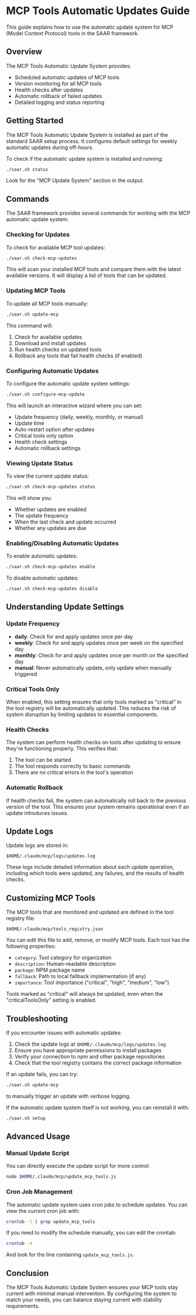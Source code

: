 # MCP Tools Automatic Updates Guide

This guide explains how to use the automatic update system for MCP (Model Context Protocol) tools in the SAAR framework.

## Overview

The MCP Tools Automatic Update System provides:

- Scheduled automatic updates of MCP tools
- Version monitoring for all MCP tools
- Health checks after updates
- Automatic rollback of failed updates
- Detailed logging and status reporting

## Getting Started

The MCP Tools Automatic Update System is installed as part of the standard SAAR setup process. It configures default settings for weekly automatic updates during off-hours.

To check if the automatic update system is installed and running:

```bash
./saar.sh status
```

Look for the "MCP Update System" section in the output.

## Commands

The SAAR framework provides several commands for working with the MCP automatic update system:

### Checking for Updates

To check for available MCP tool updates:

```bash
./saar.sh check-mcp-updates
```

This will scan your installed MCP tools and compare them with the latest available versions. It will display a list of tools that can be updated.

### Updating MCP Tools

To update all MCP tools manually:

```bash
./saar.sh update-mcp
```

This command will:
1. Check for available updates
2. Download and install updates
3. Run health checks on updated tools
4. Rollback any tools that fail health checks (if enabled)

### Configuring Automatic Updates

To configure the automatic update system settings:

```bash
./saar.sh configure-mcp-update
```

This will launch an interactive wizard where you can set:

- Update frequency (daily, weekly, monthly, or manual)
- Update time
- Auto-restart option after updates
- Critical tools only option
- Health check settings
- Automatic rollback settings

### Viewing Update Status

To view the current update status:

```bash
./saar.sh check-mcp-updates status
```

This will show you:
- Whether updates are enabled
- The update frequency
- When the last check and update occurred
- Whether any updates are due

### Enabling/Disabling Automatic Updates

To enable automatic updates:

```bash
./saar.sh check-mcp-updates enable
```

To disable automatic updates:

```bash
./saar.sh check-mcp-updates disable
```

## Understanding Update Settings

### Update Frequency

- **daily**: Check for and apply updates once per day
- **weekly**: Check for and apply updates once per week on the specified day
- **monthly**: Check for and apply updates once per month on the specified day
- **manual**: Never automatically update, only update when manually triggered

### Critical Tools Only

When enabled, this setting ensures that only tools marked as "critical" in the tool registry will be automatically updated. This reduces the risk of system disruption by limiting updates to essential components.

### Health Checks

The system can perform health checks on tools after updating to ensure they're functioning properly. This verifies that:

1. The tool can be started
2. The tool responds correctly to basic commands
3. There are no critical errors in the tool's operation

### Automatic Rollback

If health checks fail, the system can automatically roll back to the previous version of the tool. This ensures your system remains operational even if an update introduces issues.

## Update Logs

Update logs are stored in:

```
$HOME/.claude/mcp/logs/updates.log
```

These logs include detailed information about each update operation, including which tools were updated, any failures, and the results of health checks.

## Customizing MCP Tools

The MCP tools that are monitored and updated are defined in the tool registry file:

```
$HOME/.claude/mcp/tools_registry.json
```

You can edit this file to add, remove, or modify MCP tools. Each tool has the following properties:

- `category`: Tool category for organization
- `description`: Human-readable description
- `package`: NPM package name
- `fallback`: Path to local fallback implementation (if any)
- `importance`: Tool importance ("critical", "high", "medium", "low")

Tools marked as "critical" will always be updated, even when the "criticalToolsOnly" setting is enabled.

## Troubleshooting

If you encounter issues with automatic updates:

1. Check the update logs at `$HOME/.claude/mcp/logs/updates.log`
2. Ensure you have appropriate permissions to install packages
3. Verify your connection to npm and other package repositories
4. Check that the tool registry contains the correct package information

If an update fails, you can try:

```bash
./saar.sh update-mcp
```

to manually trigger an update with verbose logging.

If the automatic update system itself is not working, you can reinstall it with:

```bash
./saar.sh setup
```

## Advanced Usage

### Manual Update Script

You can directly execute the update script for more control:

```bash
node $HOME/.claude/mcp/update_mcp_tools.js
```

### Cron Job Management

The automatic update system uses cron jobs to schedule updates. You can view the current cron job with:

```bash
crontab -l | grep update_mcp_tools
```

If you need to modify the schedule manually, you can edit the crontab:

```bash
crontab -e
```

And look for the line containing `update_mcp_tools.js`.

## Conclusion

The MCP Tools Automatic Update System ensures your MCP tools stay current with minimal manual intervention. By configuring the system to match your needs, you can balance staying current with stability requirements.